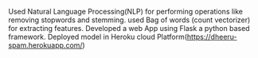 Used Natural Language Processing(NLP) for performing operations like removing stopwords and stemming.
 used Bag of words (count vectorizer) for extracting features.
 Developed a web App using Flask a python based framework.
 Deployed model in Heroku cloud Platform(https://dheeru-spam.herokuapp.com/)
